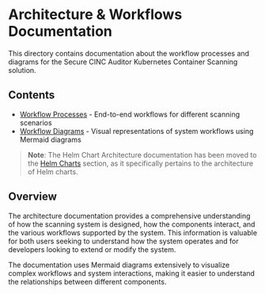 # Architecture & Workflows Documentation

This directory contains documentation about the workflow processes and diagrams for the Secure CINC Auditor Kubernetes Container Scanning solution.

## Contents

- [Workflow Processes](workflows.md) - End-to-end workflows for different scanning scenarios
- [Workflow Diagrams](diagrams.md) - Visual representations of system workflows using Mermaid diagrams

> **Note**: The Helm Chart Architecture documentation has been moved to the [Helm Charts](../helm-charts/architecture.md) section, as it specifically pertains to the architecture of Helm charts.

## Overview

The architecture documentation provides a comprehensive understanding of how the scanning system is designed, how the components interact, and the various workflows supported by the system. This information is valuable for both users seeking to understand how the system operates and for developers looking to extend or modify the system.

The documentation uses Mermaid diagrams extensively to visualize complex workflows and system interactions, making it easier to understand the relationships between different components.
